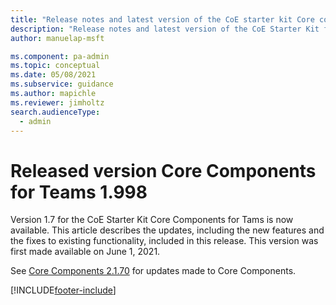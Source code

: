 ```yaml
---
title: "Release notes and latest version of the CoE starter kit Core components for Teams 1.998 | MicrosoftDocs"
description: "Release notes and latest version of the CoE Starter Kit for Teams 1.998."
author: manuelap-msft

ms.component: pa-admin
ms.topic: conceptual
ms.date: 05/08/2021
ms.subservice: guidance
ms.author: mapichle
ms.reviewer: jimholtz
search.audienceType: 
  - admin
---
```


# Released version Core Components for Teams 1.998

Version 1.7 for the CoE Starter Kit Core Components for Tams is now available. This article describes the updates, including the new features and the fixes to existing functionality, included in this release. This version was first made available on June 1, 2021.

See [Core Components 2.1.70](core-2.1.70.md) for updates made to Core Components.

[!INCLUDE[footer-include](../../../includes/footer-banner.md)]
